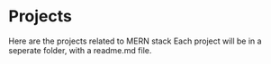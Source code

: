 # Projects
Here are the projects related to MERN stack 
Each project will be in a seperate folder, with a readme.md file.